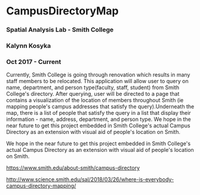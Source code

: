 # CampusDirectoryMap

### Spatial Analysis Lab - Smith College
### Kalynn Kosyka 
### Oct 2017 - Current

Currently, Smith College is going through renovation which results in many staff members to be relocated. This application will allow user to query on name, department, and person type(faculty, staff, student) from Smith College's directory. After querying, user will be directed to a page that contains a visualization of the location of members throughout Smith (ie mapping people's campus addresses that satisfy the query).Underneath the map, there is a list of people that satisfy the query in a list that display their information - name, address, department, and person type.
We hope in the near future to get this project embedded in Smith College's actual Campus Directory as an extension with visual aid of people's location on Smith.

We hope in the near future to get this project embedded in Smith College's actual Campus Directory as an extension with visual aid of people's location on Smith.

https://www.smith.edu/about-smith/campus-directory

http://www.science.smith.edu/sal/2018/03/26/where-is-everybody-campus-directory-mapping/




